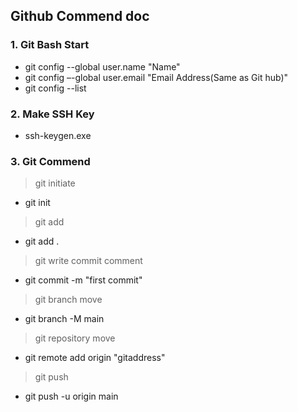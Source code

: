 ## Github Commend doc

### 1. Git Bash Start

- git config --global user.name "Name"
- git config –-global user.email "Email Address(Same as Git hub)"
- git config --list

### 2. Make SSH Key
- ssh-keygen.exe  

### 3. Git Commend

> git initiate
- git init 

> git add
- git add .

> git write commit comment
- git commit -m "first commit"

> git branch move
- git branch -M main

> git repository move
- git remote add origin "gitaddress"

> git push
- git push -u origin main
